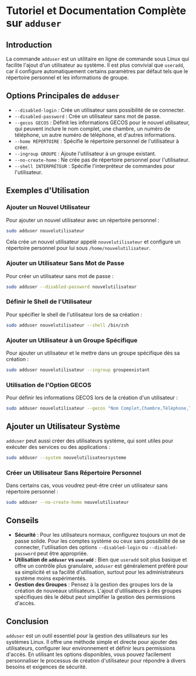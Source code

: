 # Tutoriel et Documentation Complète sur `adduser`

## Introduction

La commande `adduser` est un utilitaire en ligne de commande sous Linux qui facilite l'ajout d'un utilisateur au système. Il est plus convivial que `useradd`, car il configure automatiquement certains paramètres par défaut tels que le répertoire personnel et les informations de groupe.

## Options Principales de `adduser`

- `--disabled-login` : Crée un utilisateur sans possibilité de se connecter.
- `--disabled-password` : Crée un utilisateur sans mot de passe.
- `--gecos GECOS` : Définit les informations GECOS pour le nouvel utilisateur, qui peuvent inclure le nom complet, une chambre, un numéro de téléphone, un autre numéro de téléphone, et d'autres informations.
- `--home RÉPERTOIRE` : Spécifie le répertoire personnel de l'utilisateur à créer.
- `--ingroup GROUPE` : Ajoute l'utilisateur à un groupe existant.
- `--no-create-home` : Ne crée pas de répertoire personnel pour l'utilisateur.
- `--shell INTERPRÉTEUR` : Spécifie l'interpréteur de commandes pour l'utilisateur.

## Exemples d'Utilisation

### Ajouter un Nouvel Utilisateur

Pour ajouter un nouvel utilisateur avec un répertoire personnel :

```bash
sudo adduser nouvelutilisateur
```

Cela crée un nouvel utilisateur appelé `nouvelutilisateur` et configure un répertoire personnel pour lui sous `/home/nouvelutilisateur`.

### Ajouter un Utilisateur Sans Mot de Passe

Pour créer un utilisateur sans mot de passe :

```bash
sudo adduser --disabled-password nouvelutilisateur
```

### Définir le Shell de l'Utilisateur

Pour spécifier le shell de l'utilisateur lors de sa création :

```bash
sudo adduser nouvelutilisateur --shell /bin/zsh
```

### Ajouter un Utilisateur à un Groupe Spécifique

Pour ajouter un utilisateur et le mettre dans un groupe spécifique dès sa création :

```bash
sudo adduser nouvelutilisateur --ingroup groupeexistant
```

### Utilisation de l'Option GECOS

Pour définir les informations GECOS lors de la création d'un utilisateur :

```bash
sudo adduser nouvelutilisateur --gecos "Nom Complet,Chambre,Téléphone,Téléphone2,Autre"
```

## Ajouter un Utilisateur Système

`adduser` peut aussi créer des utilisateurs système, qui sont utiles pour exécuter des services ou des applications :

```bash
sudo adduser --system nouvelutilisateursysteme
```

### Créer un Utilisateur Sans Répertoire Personnel

Dans certains cas, vous voudrez peut-être créer un utilisateur sans répertoire personnel :

```bash
sudo adduser --no-create-home nouvelutilisateur
```

## Conseils

- **Sécurité** : Pour les utilisateurs normaux, configurez toujours un mot de passe solide. Pour les comptes système ou ceux sans possibilité de se connecter, l'utilisation des options `--disabled-login` ou `--disabled-password` peut être appropriée.
- **Utilisation de `adduser` vs `useradd`** : Bien que `useradd` soit plus basique et offre un contrôle plus granulaire, `adduser` est généralement préféré pour sa simplicité et sa facilité d'utilisation, surtout pour les administrateurs système moins expérimentés.
- **Gestion des Groupes** : Pensez à la gestion des groupes lors de la création de nouveaux utilisateurs. L'ajout d'utilisateurs à des groupes spécifiques dès le début peut simplifier la gestion des permissions d'accès.

## Conclusion

`adduser` est un outil essentiel pour la gestion des utilisateurs sur les systèmes Linux. Il offre une méthode simple et directe pour ajouter des utilisateurs, configurer leur environnement et définir leurs permissions d'accès. En utilisant les options disponibles, vous pouvez facilement personnaliser le processus de création d'utilisateur pour répondre à divers besoins et exigences de sécurité.